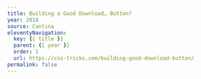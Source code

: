 ```yaml
---
title: Building a Good Download… Button?
year: 2018
source: Cantina
eleventyNavigation:
  key: {{ title }}
  parent: {{ year }}
  order: 1
  url: https://css-tricks.com/building-good-download-button/
permalink: false
---
```

